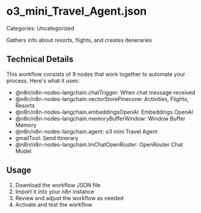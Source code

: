# o3_mini_Travel_Agent.json

Categories: Uncategorized

Gathers info about resorts, flights, and creates iteneraries

## Technical Details

This workflow consists of 9 nodes that work together to automate your process. Here's what it uses:

- @n8n/n8n-nodes-langchain.chatTrigger: When chat message received
- @n8n/n8n-nodes-langchain.vectorStorePinecone: Activities, Flights, Resorts
- @n8n/n8n-nodes-langchain.embeddingsOpenAi: Embeddings OpenAI
- @n8n/n8n-nodes-langchain.memoryBufferWindow: Window Buffer Memory
- @n8n/n8n-nodes-langchain.agent: o3 mini Travel Agent
- gmailTool: Send Itinerary
- @n8n/n8n-nodes-langchain.lmChatOpenRouter: OpenRouter Chat Model

## Usage

1. Download the workflow JSON file
2. Import it into your n8n instance
3. Review and adjust the workflow as needed
4. Activate and test the workflow

